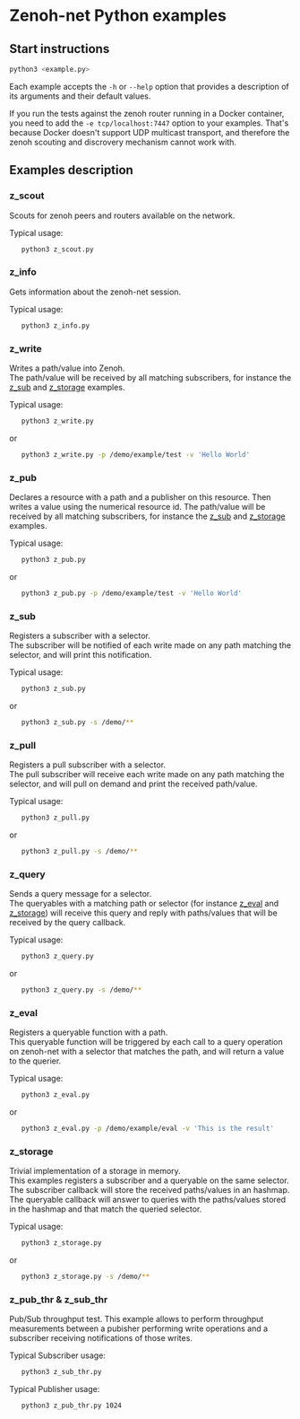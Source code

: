 # Zenoh-net Python examples

## Start instructions

   ```bash
   python3 <example.py>
   ```

   Each example accepts the `-h` or `--help` option that provides a description of its arguments and their default values.

   If you run the tests against the zenoh router running in a Docker container, you need to add the
   `-e tcp/localhost:7447` option to your examples. That's because Docker doesn't support UDP multicast
   transport, and therefore the zenoh scouting and discrovery mechanism cannot work with.

## Examples description

### z_scout

   Scouts for zenoh peers and routers available on the network.

   Typical usage:
   ```bash
      python3 z_scout.py
   ```

### z_info

   Gets information about the zenoh-net session.

   Typical usage:
   ```bash
      python3 z_info.py
   ```


### z_write

   Writes a path/value into Zenoh.  
   The path/value will be received by all matching subscribers, for instance the [z_sub](#z_sub)
   and [z_storage](#z_storage) examples.

   Typical usage:
   ```bash
      python3 z_write.py
   ```
   or
   ```bash
      python3 z_write.py -p /demo/example/test -v 'Hello World'
   ```

### z_pub

   Declares a resource with a path and a publisher on this resource. Then writes a value using the numerical resource id.
   The path/value will be received by all matching subscribers, for instance the [z_sub](#z_sub)
   and [z_storage](#z_storage) examples.

   Typical usage:
   ```bash
      python3 z_pub.py
   ```
   or
   ```bash
      python3 z_pub.py -p /demo/example/test -v 'Hello World'
   ```

### z_sub

   Registers a subscriber with a selector.  
   The subscriber will be notified of each write made on any path matching the selector,
   and will print this notification.

   Typical usage:
   ```bash
      python3 z_sub.py
   ```
   or
   ```bash
      python3 z_sub.py -s /demo/**
   ```

### z_pull

   Registers a pull subscriber with a selector.  
   The pull subscriber will receive each write made on any path matching the selector,
   and will pull on demand and print the received path/value.

   Typical usage:
   ```bash
      python3 z_pull.py
   ```
   or
   ```bash
      python3 z_pull.py -s /demo/**
   ```

### z_query

   Sends a query message for a selector.  
   The queryables with a matching path or selector (for instance [z_eval](#z_eval) and [z_storage](#z_storage))
   will receive this query and reply with paths/values that will be received by the query callback.

   Typical usage:
   ```bash
      python3 z_query.py
   ```
   or
   ```bash
      python3 z_query.py -s /demo/**
   ```

### z_eval

   Registers a queryable function with a path.  
   This queryable function will be triggered by each call to a query operation on zenoh-net
   with a selector that matches the path, and will return a value to the querier.

   Typical usage:
   ```bash
      python3 z_eval.py
   ```
   or
   ```bash
      python3 z_eval.py -p /demo/example/eval -v 'This is the result'
   ```

### z_storage

   Trivial implementation of a storage in memory.  
   This examples registers a subscriber and a queryable on the same selector.
   The subscriber callback will store the received paths/values in an hashmap.
   The queryable callback will answer to queries with the paths/values stored in the hashmap
   and that match the queried selector.

   Typical usage:
   ```bash
      python3 z_storage.py
   ```
   or
   ```bash
      python3 z_storage.py -s /demo/**
   ```

### z_pub_thr & z_sub_thr

   Pub/Sub throughput test.
   This example allows to perform throughput measurements between a pubisher performing
   write operations and a subscriber receiving notifications of those writes.

   Typical Subscriber usage:
   ```bash
      python3 z_sub_thr.py
   ```

   Typical Publisher usage:
   ```bash
      python3 z_pub_thr.py 1024
   ```